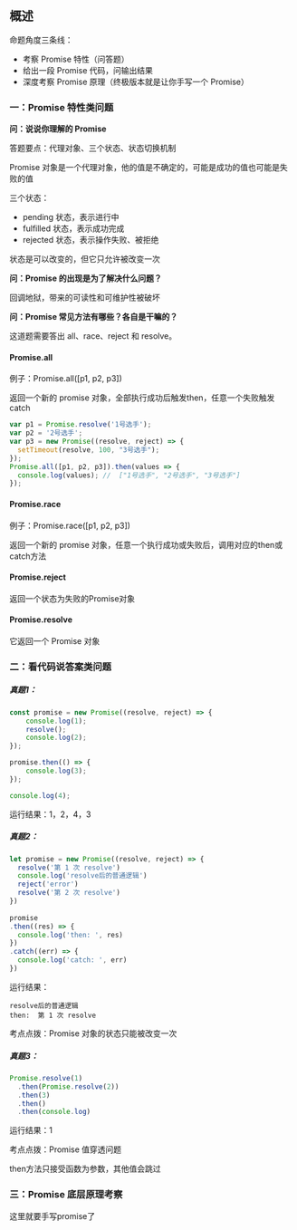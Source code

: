 ## 概述

命题角度三条线：

* 考察 Promise 特性（问答题）
* 给出一段 Promise 代码，问输出结果
* 深度考察 Promise 原理（终极版本就是让你手写一个 Promise）

### 一：Promise 特性类问题

**问：说说你理解的 Promise**

答题要点：代理对象、三个状态、状态切换机制

Promise 对象是一个代理对象，他的值是不确定的，可能是成功的值也可能是失败的值

三个状态：

* pending 状态，表示进行中
* fulfilled 状态，表示成功完成
* rejected 状态，表示操作失败、被拒绝

状态是可以改变的，但它只允许被改变一次


**问：Promise 的出现是为了解决什么问题？**

回调地狱，带来的可读性和可维护性被破坏

**问：Promise 常见方法有哪些？各自是干嘛的？**

这道题需要答出 all、race、reject 和 resolve。

#### Promise.all

例子：Promise.all([p1, p2, p3])

返回一个新的 promise 对象，全部执行成功后触发then，任意一个失败触发catch

```javascript
var p1 = Promise.resolve('1号选手');
var p2 = '2号选手';
var p3 = new Promise((resolve, reject) => {
  setTimeout(resolve, 100, "3号选手");
}); 
Promise.all([p1, p2, p3]).then(values => { 
  console.log(values); //  ["1号选手", "2号选手", "3号选手"]
});
```

#### Promise.race

例子：Promise.race([p1, p2, p3])

返回一个新的 promise 对象，任意一个执行成功或失败后，调用对应的then或catch方法

#### Promise.reject

返回一个状态为失败的Promise对象

#### Promise.resolve

它返回一个 Promise 对象

### 二：看代码说答案类问题

##### 真题1：

```javascript
const promise = new Promise((resolve, reject) => {
    console.log(1);
    resolve();
    console.log(2);
});

promise.then(() => {
    console.log(3);
});

console.log(4);
```
运行结果：1，2，4，3

##### 真题2：

```javascript
let promise = new Promise((resolve, reject) => {
  resolve('第 1 次 resolve')
  console.log('resolve后的普通逻辑')
  reject('error')
  resolve('第 2 次 resolve')
})
 
promise
.then((res) => {
  console.log('then: ', res)
})
.catch((err) => {
  console.log('catch: ', err)
})
```

运行结果：

```
resolve后的普通逻辑
then:  第 1 次 resolve
```

考点点拨：Promise 对象的状态只能被改变一次

##### 真题3：

```javascript
Promise.resolve(1)
  .then(Promise.resolve(2))
  .then(3)
  .then()
  .then(console.log)
```

运行结果：1

考点点拨：Promise 值穿透问题

then方法只接受函数为参数，其他值会跳过

### 三：Promise 底层原理考察

这里就要手写promise了

